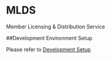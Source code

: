 MLDS
====

Member Licensing &amp; Distribution Service


##Development Environment Setup

Please refer to [Development Setup](src/main/documentation/dev-setup.md "Dev-Setup")
